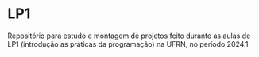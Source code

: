 # LP1

Repositório para estudo e montagem de projetos feito durante as aulas de LP1 (introdução as práticas da programação) na UFRN, no período 2024.1 

